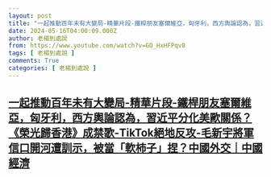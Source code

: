 ```yaml
---
layout: post
title: "一起推動百年未有大變局-精華片段-鐵桿朋友塞爾維亞，匈牙利，西方輿論認為，習近平分化美歐關係？《榮光歸香港》成禁歌-TikTok絕地反攻-毛新宇將軍信口開河遭訓示，被當「軟柿子」捏？中國外交｜中國經濟"
date: 2024-05-16T04:00:09.000Z
author: 老楊到處說
from: https://www.youtube.com/watch?v=GO_HxHFPqv8
tags: [ 老楊到處說 ]
comments: True
categories: [ 老楊到處說 ]
---
```

<!--1715832009000-->
[一起推動百年未有大變局-精華片段-鐵桿朋友塞爾維亞，匈牙利，西方輿論認為，習近平分化美歐關係？《榮光歸香港》成禁歌-TikTok絕地反攻-毛新宇將軍信口開河遭訓示，被當「軟柿子」捏？中國外交｜中國經濟](https://www.youtube.com/watch?v=GO_HxHFPqv8)
------

<div>

</div>
